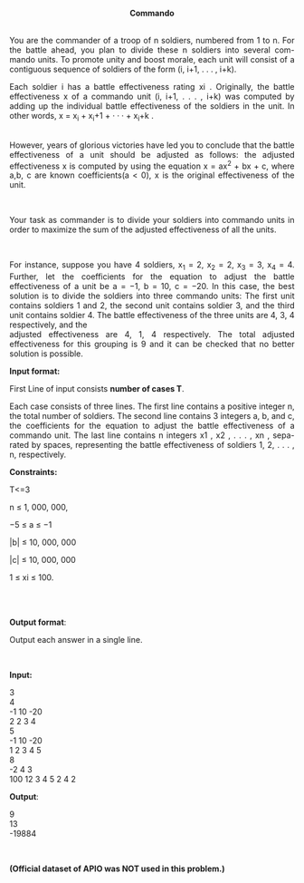 <p style="text-align: center;"><strong>Commando</strong></p>
<p style="text-align: justify;"><br>You are the commander of a troop of n soldiers, numbered from 1 to n. For the battle ahead, you plan to divide these n soldiers into several com-mando units. To promote unity and boost morale, each unit will consist of a contiguous sequence of soldiers of the form (i, i+1, . . . , i+k).</p>
<p style="text-align: justify;">Each soldier i has a battle effectiveness rating xi . Originally, the battle effectiveness x of a commando unit (i, i+1, . . . , i+k) was computed by adding up the individual battle effectiveness of the soldiers in the unit. In other words, x = x<sub>i</sub> + x<sub>i</sub>+1 + · · · + x<sub>i</sub>+k .</p>
<p style="text-align: justify;"><br>However, years of glorious victories have led you to conclude that the battle effectiveness of a unit should be adjusted as follows: the adjusted effectiveness x is computed by using the equation x = ax<sup>2</sup> + bx + c, where a,b, c are known coefficients(a &lt; 0), x is the original effectiveness of the unit.</p>
<p style="text-align: justify;">&nbsp;</p>
<p style="text-align: justify;">Your task as commander is to divide your soldiers into commando units in order to maximize the sum of the adjusted effectiveness of all the units.</p>
<p style="text-align: justify;">&nbsp;</p>
<p style="text-align: justify;">For instance, suppose you have 4 soldiers, x<sub>1</sub> = 2, x<sub>2</sub> = 2, x<sub>3</sub> = 3, x<sub>4</sub> = 4. Further, let the coefficients for the equation to adjust the battle effectiveness of a unit be a = −1, b = 10, c = −20. In this case, the best solution is to divide the soldiers into three commando units: The first unit contains soldiers 1 and 2, the second unit contains soldier 3, and the third unit contains soldier 4. The battle effectiveness of the three units are 4, 3, 4 respectively, and the<br>adjusted effectiveness are 4, 1, 4 respectively. The total adjusted effectiveness for this grouping is 9 and it can be checked that no better solution is possible.</p>
<p style="text-align: justify;"><strong>Input format:</strong></p>
<p style="text-align: justify;">First Line of input consists <strong>number of cases T</strong>.</p>
<p style="text-align: justify;">Each case consists of three lines. The first line contains a positive integer n, the total number of soldiers. The second line contains 3 integers a, b, and c, the coefficients for the equation to adjust the battle effectiveness of a commando unit. The last line contains n integers x1 , x2 , . . . , xn , sepa-rated by spaces, representing the battle effectiveness of soldiers 1, 2, . . . , n, respectively.</p>
<p style="text-align: justify;"><strong>Constraints:</strong></p>
<p style="text-align: justify;">T&lt;=3</p>
<p style="text-align: justify;">n ≤ 1, 000, 000,</p>
<p style="text-align: justify;">−5 ≤ a ≤ −1</p>
<p style="text-align: justify;">|b| ≤ 10, 000, 000</p>
<p style="text-align: justify;">|c| ≤ 10, 000, 000</p>
<p style="text-align: justify;">1 ≤ xi ≤ 100.</p>
<p style="text-align: justify;">&nbsp;</p>
<p style="text-align: justify;"><br><strong>Output format</strong>:</p>
<p style="text-align: justify;">Output each answer in a single line.</p>
<p style="text-align: justify;"><br class="_mce_marker"></p>
<p style="text-align: justify;"><strong>Input:</strong></p>
<p style="text-align: justify;">3<br>4 <br>-1 10 -20 <br>2 2 3 4 <br>5<br>-1 10 -20<br>1 2 3 4 5<br>8<br>-2 4 3<br>100 12 3 4 5 2 4 2</p>
<p style="text-align: justify;"><strong>Output</strong>:</p>
<p style="text-align: justify;">9<br>13<br>-19884</p>
<p style="text-align: justify;">&nbsp;</p>
<p style="text-align: justify;"><strong>(Official dataset of APIO was NOT used in this problem.)</strong></p>